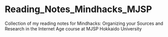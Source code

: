 # Reading_Notes_Mindhacks_MJSP
Collection of my reading notes for Mindhacks: Organizing your Sources and Research in the Internet Age course at MJSP Hokkaido University
